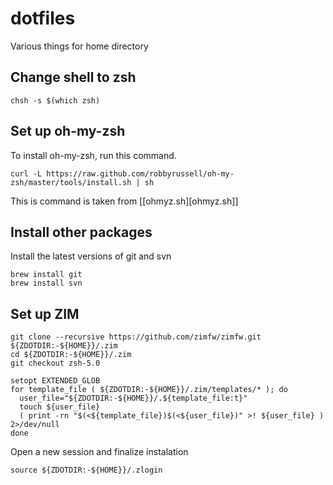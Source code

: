 dotfiles
====

Various things for home directory

## Change shell to zsh
```
chsh -s $(which zsh)
```

## Set up oh-my-zsh
To install oh-my-zsh, run this command.
```
curl -L https://raw.github.com/robbyrussell/oh-my-zsh/master/tools/install.sh | sh
```
 This is command is taken from [[ohmyz.sh][ohmyz.sh]]

## Install other packages
Install the latest versions of git and svn
```
brew install git
brew install svn
```

## Set up ZIM

```
git clone --recursive https://github.com/zimfw/zimfw.git ${ZDOTDIR:-${HOME}}/.zim
cd ${ZDOTDIR:-${HOME}}/.zim
git checkout zsh-5.0

setopt EXTENDED_GLOB
for template_file ( ${ZDOTDIR:-${HOME}}/.zim/templates/* ); do
  user_file="${ZDOTDIR:-${HOME}}/.${template_file:t}"
  touch ${user_file}
  ( print -rn "$(<${template_file})$(<${user_file})" >! ${user_file} ) 2>/dev/null
done
```

Open a new session and finalize instalation
```
source ${ZDOTDIR:-${HOME}}/.zlogin
```
